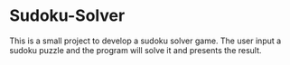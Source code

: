 # Sudoku-Solver
This is a small project to develop a sudoku solver game. The user input a sudoku puzzle and the program will solve it and presents the
result.
